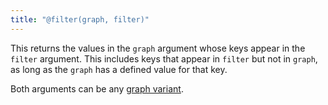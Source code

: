 ```yaml
---
title: "@filter(graph, filter)"
---
```


This returns the values in the `graph` argument whose keys appear in the `filter` argument. This includes keys that appear in `filter` but not in `graph`, as long as the `graph` has a defined value for that key.

Both arguments can be any [graph variant](/core/variants.html).
